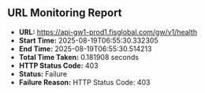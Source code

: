 ## URL Monitoring Report

- **URL:** https://api-gw1-prod1.fisglobal.com/gw/v1/health
- **Start Time:** 2025-08-19T06:55:30.332305
- **End Time:** 2025-08-19T06:55:30.514213
- **Total Time Taken:** 0.181908 seconds
- **HTTP Status Code:** 403
- **Status:** Failure
- **Failure Reason:** HTTP Status Code: 403
